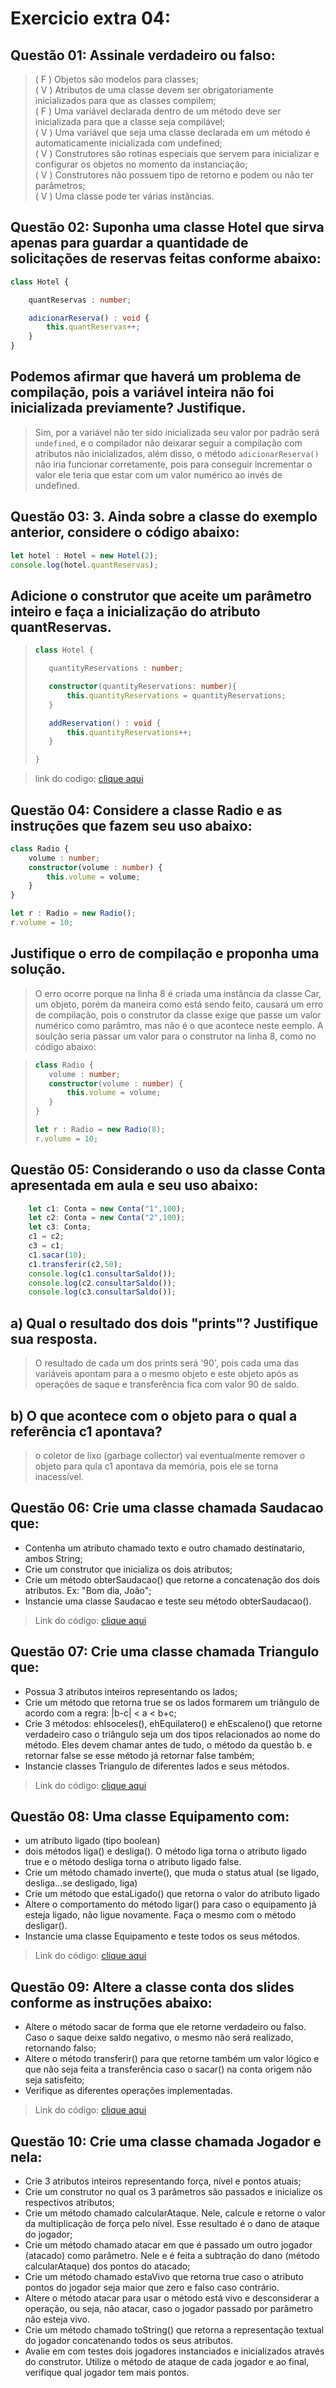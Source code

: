# Exercicio extra 04:

## __Questão 01:__ Assinale verdadeiro ou falso:

>( F ) Objetos são modelos para classes; <br>
>( V ) Atributos de uma classe devem ser obrigatoriamente inicializados para que as classes compilem; <br>
>( F ) Uma variável declarada dentro de um método deve ser inicializada para que a classe seja compilável; <br>
>( V ) Uma variável que seja uma classe declarada em um método é automaticamente inicializada com undefined; <br>
>( V ) Construtores são rotinas especiais que servem para inicializar e configurar os objetos no momento da instanciação; <br>
>( V ) Construtores não possuem tipo de retorno e podem ou não ter parâmetros; <br>
>( V ) Uma classe pode ter várias instâncias.

## __Questão 02:__ Suponha uma classe Hotel que sirva apenas para guardar a quantidade de solicitações de reservas feitas conforme abaixo:

```typeScript
class Hotel {

    quantReservas : number;

    adicionarReserva() : void {
        this.quantReservas++;
    }
}
```

## Podemos afirmar que haverá um problema de compilação, pois a variável inteira não foi inicializada previamente? Justifique.

> Sim, por a variável não ter sido inicializada seu valor por padrão será `undefined`, e o compilador não deixarar seguir a
> compilação com atributos não inicializados, além disso, o método `adicionarReserva()` não iria funcionar corretamente, pois
> para conseguir incrementar o valor ele teria que estar com um valor numérico ao invés de undefined.

## __Questão 03:__ 3. Ainda sobre a classe do exemplo anterior, considere o código abaixo:

```typeScript
let hotel : Hotel = new Hotel(2);
console.log(hotel.quantReservas);
```

## Adicione o construtor que aceite um parâmetro inteiro e faça a inicialização do atributo quantReservas.

>```typeScript
>class Hotel {
>
>    quantityReservations : number;
>
>    constructor(quantityReservations: number){
>        this.quantityReservations = quantityReservations;
>    }
>
>    addReservation() : void {
>        this.quantityReservations++;
>    }
>
>}
>```

> link do codigo: [clique aqui](https://github.com/victordev018/POO-discipline-ads/blob/main/atividades%20e%20trabalhos/ts/exercicio%204/Hotel.ts)

## __Questão 04:__ Considere a classe Radio e as instruções que fazem seu uso abaixo:

```typeScript
class Radio {
    volume : number;
    constructor(volume : number) {
        this.volume = volume;
    }
}

let r : Radio = new Radio();
r.volume = 10;
```

## Justifique o erro de compilação e proponha uma solução.

> O erro ocorre porque na linha 8 é criada uma instância da classe Car, um objeto, porém da maneira como
> está sendo feito, causará um erro de compilação, pois o construtor da classe exige que passe um valor
> numérico como parâmtro, mas não é o que acontece neste eemplo.
> A soulção seria passar um valor para o construtor na linha 8, como no código abaixo:

>```typeScript
>class Radio {
>    volume : number;
>    constructor(volume : number) {
>        this.volume = volume;
>    }
>}
>
>let r : Radio = new Radio(8);
>r.volume = 10;
>```

## __Questão 05:__ Considerando o uso da classe Conta apresentada em aula e seu uso abaixo:

```typeScript
    let c1: Conta = new Conta("1",100);
    let c2: Conta = new Conta("2",100);
    let c3: Conta;
    c1 = c2;
    c3 = c1;
    c1.sacar(10);
    c1.transferir(c2,50);
    console.log(c1.consultarSaldo());
    console.log(c2.consultarSaldo());
    console.log(c3.consultarSaldo());
```

## a) Qual o resultado dos dois "prints"? Justifique sua resposta.

> O resultado de cada um dos prints será '90', pois cada uma das variáveis apontam para a o mesmo
> objeto e este objeto após as operações de saque e transferência fica com valor 90 de saldo.

## b) O que acontece com o objeto para o qual a referência c1 apontava?

> o coletor de lixo (garbage collector) vai eventualmente remover o objeto para qula c1 apontava da
> memória, pois ele se torna inacessível.

## __Questão 06:__ Crie uma classe chamada Saudacao que:
- Contenha um atributo chamado texto e outro chamado destinatario, ambos String;
- Crie um construtor que inicializa os dois atributos;
- Crie um método obterSaudacao() que retorne a concatenação dos dois atributos. Ex: "Bom dia, João";
- Instancie uma classe Saudacao e teste seu método obterSaudacao().

> Link do código: [clique aqui](https://github.com/victordev018/POO-discipline-ads/blob/main/atividades%20e%20trabalhos/ts/exercicio%204/Greeting.ts)

## __Questão 07:__ Crie uma classe chamada Triangulo que:

- Possua 3 atributos inteiros representando os lados;
- Crie um método que retorna true se os lados formarem um triângulo de acordo com a regra: |b-c| < a < b+c;
- Crie 3 métodos: ehIsoceles(), ehEquilatero() e ehEscaleno() que retorne
verdadeiro caso o triângulo seja um dos tipos relacionados ao nome do
método. Eles devem chamar antes de tudo, o método da questão b. e
retornar false se esse método já retornar false também;
- Instancie classes Triangulo de diferentes lados e seus métodos.

> Link do código: [clique aqui](https://github.com/victordev018/POO-discipline-ads/blob/main/atividades%20e%20trabalhos/ts/exercicio%204/Triangle.ts)

## __Questão 08:__ Uma classe Equipamento com:

- um atributo ligado (tipo boolean)
- dois métodos liga() e desliga(). O método liga torna o atributo ligado true e
o método desliga torna o atributo ligado false.
- Crie um método chamado inverte(), que muda o status atual (se ligado,
desliga...se desligado, liga)
- Crie um método que estaLigado() que retorna o valor do atributo ligado
- Altere o comportamento do método ligar() para caso o equipamento já
esteja ligado, não ligue novamente. Faça o mesmo com o método
desligar().
- Instancie uma classe Equipamento e teste todos os seus métodos.

> Link do código: [clique aqui](https://github.com/victordev018/POO-discipline-ads/blob/main/atividades%20e%20trabalhos/ts/exercicio%204/Equipment.ts)

## __Questão 09:__ Altere a classe conta dos slides conforme as instruções abaixo:

- Altere o método sacar de forma que ele retorne verdadeiro ou falso. Caso o
saque deixe saldo negativo, o mesmo não será realizado, retornando falso;
- Altere o método transferir() para que retorne também um valor lógico e que
não seja feita a transferência caso o sacar() na conta origem não seja
satisfeito;
- Verifique as diferentes operações implementadas.

> Link do código: [clique aqui](https://github.com/victordev018/POO-discipline-ads/blob/main/atividades%20e%20trabalhos/ts/exercicio%204/contaBancaria.ts)

## __Questão 10:__ Crie uma classe chamada Jogador e nela:

- Crie 3 atributos inteiros representando força, nível e pontos atuais;
- Crie um construtor no qual os 3 parâmetros são passados e inicialize os
respectivos atributos;
- Crie um método chamado calcularAtaque. Nele, calcule e retorne o valor da
multiplicação de força pelo nível. Esse resultado é o dano de ataque do
jogador;
- Crie um método chamado atacar em que é passado um outro jogador
(atacado) como parâmetro. Nele e é feita a subtração do dano (método
calcularAtaque) dos pontos do atacado;
- Crie um método chamado estaVivo que retorna true caso o atributo pontos
do jogador seja maior que zero e falso caso contrário.
- Altere o método atacar para usar o método está vivo e desconsiderar a
operação, ou seja, não atacar, caso o jogador passado por parâmetro não
esteja vivo.
- Crie um método chamado toString() que retorna a representação textual do
jogador concatenando todos os seus atributos.
- Avalie em com testes dois jogadores instanciados e inicializados através do
construtor. Utilize o método de ataque de cada jogador e ao final, verifique
qual jogador tem mais pontos.

